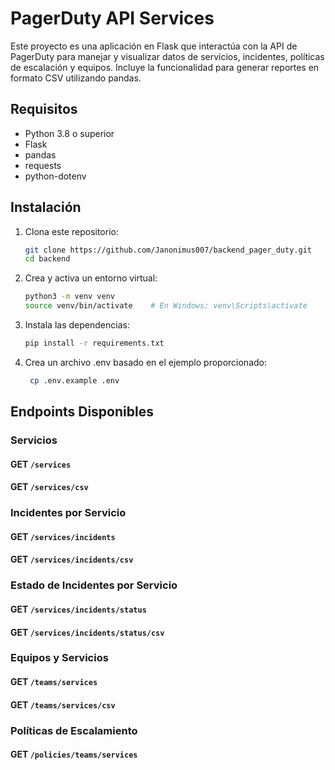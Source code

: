 # PagerDuty API Services

Este proyecto es una aplicación en Flask que interactúa con la API de PagerDuty para manejar y visualizar datos de servicios, incidentes, políticas de escalación y equipos. Incluye la funcionalidad para generar reportes en formato CSV utilizando pandas.

## Requisitos

- Python 3.8 o superior
- Flask
- pandas
- requests
- python-dotenv

## Instalación

1. Clona este repositorio:
   ```bash
   git clone https://github.com/Janonimus007/backend_pager_duty.git
   cd backend

2. Crea y activa un entorno virtual:
   ```bash
   python3 -m venv venv
   source venv/bin/activate    # En Windows: venv\Scripts\activate
3. Instala las dependencias:
   ```bash
   pip install -r requirements.txt
3. Crea un archivo .env basado en el ejemplo proporcionado:
   ```bash
    cp .env.example .env

## Endpoints Disponibles

### Servicios

#### GET `/services`
#### GET `/services/csv`

### Incidentes por Servicio
#### GET `/services/incidents`
#### GET `/services/incidents/csv`

### Estado de Incidentes por Servicio
#### GET `/services/incidents/status`
#### GET `/services/incidents/status/csv`

### Equipos y Servicios
#### GET `/teams/services`
#### GET `/teams/services/csv`

### Políticas de Escalamiento
#### GET `/policies/teams/services`
